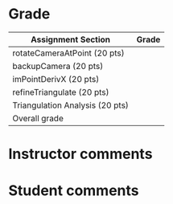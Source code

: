 # Grade

| Assignment Section         | Grade |
| --------------- | ----- |
| rotateCameraAtPoint (20 pts) |      |
| backupCamera (20 pts) |       |
| imPointDerivX (20 pts) |       |
| refineTriangulate (20 pts) |       |
| Triangulation Analysis (20 pts) |       |
| Overall grade |       |

# Instructor comments

# Student comments